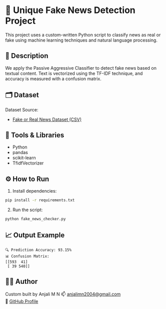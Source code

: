 
# 📰 Unique Fake News Detection Project

This project uses a custom-written Python script to classify news as real or fake using machine learning techniques and natural language processing.

## 🚀 Description

We apply the Passive Aggressive Classifier to detect fake news based on textual content. Text is vectorized using the TF-IDF technique, and accuracy is measured with a confusion matrix.

## 🗂️ Dataset

Dataset Source:
- [Fake or Real News Dataset (CSV)](https://raw.githubusercontent.com/datasciencedojo/datasets/master/fake_or_real_news.csv)

## 🧰 Tools & Libraries

- Python
- pandas
- scikit-learn
- TfidfVectorizer

## ⚙️ How to Run

1. Install dependencies:
```bash
pip install -r requirements.txt
```

2. Run the script:
```bash
python fake_news_checker.py
```

## 📈 Output Example

```
🔍 Prediction Accuracy: 93.15%
📊 Confusion Matrix:
[[593  41]
 [ 39 540]]
```

## 👩‍💻 Author

Custom built by Anjali M N 
📫 anjalimn2004@gmail.com  
🔗 [GitHub Profile](https://github.com/Anjali-12-coder)
